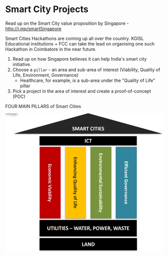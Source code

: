 # Smart City Projects 

Read up on the Smart City value proposition by Singapore - http://j.mp/smartSingapore

Smart Cities Hackathons are coming up all over the country. KGISL Educational institutions + FCC 
can take the lead on organising one such Hackathon in Coimbatore in the near future.

1. Read up on how Singapore believes it can help India's smart city initiative.
2. Choose a `pillar` - an area and sub-area of interest (Viability, Quality of Life, Environment, Governance)
    - Healthcare, for example, is a sub-area under the "Quality of Life" pillar
3. Pick a project in the area of interest and create a proof-of-concept (POC)

FOUR MAIN PILLARS of Smart Cities

![Pillars](smart/4PillarsSmartCities.png)



